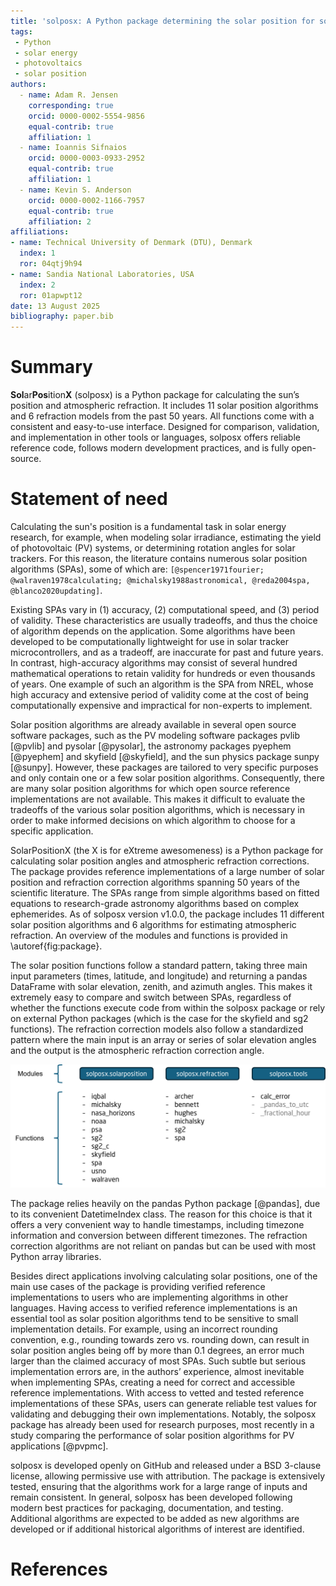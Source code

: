 ```yaml
---
title: 'solposx: A Python package determining the solar position for solar energy applications'
tags:
 - Python
 - solar energy
 - photovoltaics
 - solar position
authors:
  - name: Adam R. Jensen
    corresponding: true
    orcid: 0000-0002-5554-9856
    equal-contrib: true
    affiliation: 1
  - name: Ioannis Sifnaios
    orcid: 0000-0003-0933-2952
    equal-contrib: true
    affiliation: 1
  - name: Kevin S. Anderson
    orcid: 0000-0002-1166-7957
    equal-contrib: true
    affiliation: 2
affiliations:
- name: Technical University of Denmark (DTU), Denmark
  index: 1
  ror: 04qtj9h94
- name: Sandia National Laboratories, USA
  index: 2
  ror: 01apwpt12
date: 13 August 2025
bibliography: paper.bib
---
```


# Summary
**Sol**ar**Pos**ition**X** (solposx) is a Python package for calculating the sun’s position and atmospheric refraction. It includes 11 solar position algorithms and 6 refraction models from the past 50 years. All functions come with a consistent and easy-to-use interface. Designed for comparison, validation, and implementation in other tools or languages, solposx offers reliable reference code, follows modern development practices, and is fully open-source.


# Statement of need

Calculating the sun's position is a fundamental task in solar energy research, for example, when modeling solar irradiance, estimating the yield of photovoltaic (PV) systems, or determining rotation angles for solar trackers. For this reason, the literature contains numerous solar position algorithms (SPAs), some of which are: `[@spencer1971fourier; @walraven1978calculating; @michalsky1988astronomical, @reda2004spa, @blanco2020updating]`.

Existing SPAs vary in (1) accuracy, (2) computational speed, and (3) period of validity. These characteristics are usually tradeoffs, and thus the choice of algorithm depends on the application. Some algorithms have been developed to be computationally lightweight for use in solar tracker microcontrollers, and as a tradeoff, are inaccurate for past and future years. In contrast, high-accuracy algorithms may consist of several hundred mathematical operations to retain validity for hundreds or even thousands of years. One example of such an algorithm is the SPA from NREL, whose high accuracy and extensive period of validity come at the cost of being computationally expensive and impractical for non-experts to implement.

Solar position algorithms are already available in several open source software packages, such as the PV modeling software packages pvlib [@pvlib] and pysolar [@pysolar], the astronomy packages pyephem [@pyephem] and skyfield [@skyfield], and the sun physics package sunpy [@sunpy]. However, these packages are tailored to very specific purposes and only contain one or a few solar position algorithms. Consequently, there are many solar position algorithms for which open source reference implementations are not available. This makes it difficult to evaluate the tradeoffs of the various solar position algorithms, which is necessary in order to make informed decisions on which algorithm to choose for a specific application.

SolarPositionX (the X is for eXtreme awesomeness) is a Python package for calculating solar position angles and atmospheric refraction corrections. The package provides reference implementations of a large number of solar position and refraction correction algorithms spanning 50 years of the scientific literature. The SPAs range from simple algorithms based on fitted equations to research-grade astronomy algorithms based on complex ephemerides. As of solposx version v1.0.0, the package includes 11 different solar position algorithms and 6 algorithms for estimating atmospheric refraction. An overview of the modules and functions is provided in \autoref{fig:package}.


The solar position functions follow a standard pattern, taking three main input parameters (times, latitude, and longitude) and returning a pandas DataFrame with solar elevation, zenith, and azimuth angles. This makes it extremely easy to compare and switch between SPAs, regardless of whether the functions execute code from within the solposx package or rely on external Python packages (which is the case for the skyfield and sg2 functions). The refraction correction models also follow a standardized pattern where the main input is an array or series of solar elevation angles and the output is the atmospheric refraction correction angle.

![Overview of modules and functions in the solposx package.\label{fig:package}](solposx_package_structure.png)

The package relies heavily on the pandas Python package [@pandas], due to its convenient DatetimeIndex class. The reason for this choice is that it offers a very convenient way to handle timestamps, including timezone information and conversion between different timezones. The refraction correction algorithms are not reliant on pandas but can be used with most Python array libraries.

Besides direct applications involving calculating solar positions, one of the main use cases of the package is providing verified reference implementations to users who are implementing algorithms in other languages. Having access to verified reference implementations is an essential tool as solar position algorithms tend to be sensitive to small implementation details. For example, using an incorrect rounding convention, e.g., rounding towards zero vs. rounding down, can result in solar position angles being off by more than 0.1 degrees, an error much larger than the claimed accuracy of most SPAs. Such subtle but serious implementation errors are, in the authors’ experience, almost inevitable when implementing SPAs, creating a need for correct and accessible reference implementations. With access to vetted and tested reference implementations of these SPAs, users can generate reliable test values for validating and debugging their own implementations. Notably, the solposx package has already been used for research purposes, most recently in a study comparing the performance of solar position algorithms for PV applications [@pvpmc].

solposx is developed openly on GitHub and released under a BSD 3-clause license, allowing permissive use with attribution. The package is extensively tested, ensuring that the algorithms work for a large range of inputs and remain consistent. In general, solposx has been developed following modern best practices for packaging, documentation, and testing. Additional algorithms are expected to be added as new algorithms are developed or if additional historical algorithms of interest are identified.


# References